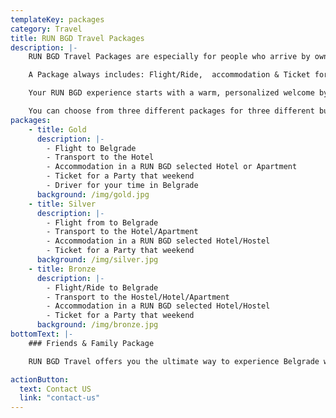 ```yaml
---
templateKey: packages
category: Travel
title: RUN BGD Travel Packages
description: |-
    RUN BGD Travel Packages are especially for people who arrive by own means and want to enjoy the unity of the People of Belgrade. You can stay at one of the hotels chosen by RUN BGD Travel. 

    A Package always includes: Flight/Ride,  accommodation & Ticket for the Party that weekend. You can additionaly book tours or buy tickets for sport events, concerts or any kond of happening while you're in Belgrade. 

    Your RUN BGD experience starts with a warm, personalized welcome by a RUN BGD host.

    You can choose from three different packages for three different budgets. Gold, Silver & Bronze.
packages:
    - title: Gold
      description: |-
        - Flight to Belgrade
        - Transport to the Hotel
        - Accommodation in a RUN BGD selected Hotel or Apartment
        - Ticket for a Party that weekend
        - Driver for your time in Belgrade
      background: /img/gold.jpg
    - title: Silver
      description: |-
        - Flight from to Belgrade
        - Transport to the Hotel/Apartment
        - Accommodation in a RUN BGD selected Hotel/Hostel
        - Ticket for a Party that weekend
      background: /img/silver.jpg
    - title: Bronze
      description: |-
        - Flight/Ride to Belgrade
        - Transport to the Hostel/Hotel/Apartment
        - Accommodation in a RUN BGD selected Hotel/Hostel
        - Ticket for a Party that weekend
      background: /img/bronze.jpg
bottomText: |-
    ### Friends & Family Package

    RUN BGD Travel offers you the ultimate way to experience Belgrade with a group of friends. You will have your own private accommodation with 6 to 12 friends. A RUN BGD host will welcome you the day you arrive and a shuttle will make sure you and your friends will get to your accommodation and back.

actionButton:
  text: Contact US
  link: "contact-us"
---
```

